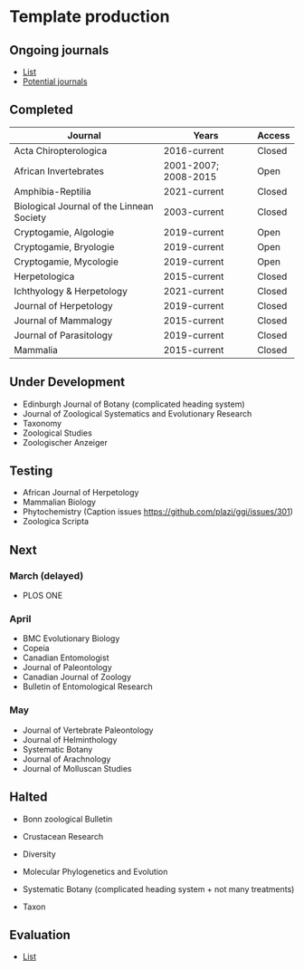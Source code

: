# Template production

## Ongoing journals
* [List](https://docs.google.com/spreadsheets/d/1KDdmrWu9JSDwUJLUI-N3o3YJOszPVZz07p1Y5NqrT6I/edit#gid=0)
* [Potential journals](https://github.com/plazi/arcadia-project/blob/master/journal%20processing.md)

## Completed
Journal|Years|Access
--|--|--
Acta Chiropterologica|2016-current|Closed
African Invertebrates|2001-2007; 2008-2015|Open
Amphibia-Reptilia|2021-current|Closed
Biological Journal of the Linnean Society|2003-current|Closed
Cryptogamie, Algologie|2019-current|Open
Cryptogamie, Bryologie|2019-current|Open
Cryptogamie, Mycologie|2019-current|Open
Herpetologica|2015-current|Closed
Ichthyology & Herpetology|2021-current|Closed
Journal of Herpetology|2019-current|Closed
Journal of Mammalogy|2015-current|Closed
Journal of Parasitology|2019-current|Closed
Mammalia|2015-current|Closed

## Under Development
- Edinburgh Journal of Botany (complicated heading system)
- Journal of Zoological Systematics and Evolutionary Research
- Taxonomy
- Zoological Studies
- Zoologischer Anzeiger

## Testing
- African Journal of Herpetology
- Mammalian Biology
- Phytochemistry (Caption issues https://github.com/plazi/ggi/issues/301)
- Zoologica Scripta

## Next
### March (delayed)
- PLOS ONE

### April
- BMC Evolutionary Biology
- Copeia
- Canadian Entomologist
- Journal of Paleontology
- Canadian Journal of Zoology
- Bulletin of Entomological Research

### May
- Journal of Vertebrate Paleontology
- Journal of Helminthology
- Systematic Botany
- Journal of Arachnology
- Journal of Molluscan Studies

## Halted
- Bonn zoological Bulletin
- Crustacean Research
- Diversity

- Molecular Phylogenetics and Evolution
- Systematic Botany (complicated heading system + not many treatments)
- Taxon

## Evaluation
* [List](https://docs.google.com/spreadsheets/d/19CHlSuGymuGDKcHO6P9iboozEZ8a5tzt_TNmeZVzjTs/edit#gid=0)
